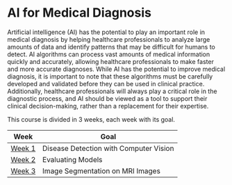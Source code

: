 # AI for Medical Diagnosis

Artificial intelligence (AI) has the potential to play an important role in medical diagnosis by helping healthcare professionals to analyze large amounts of data and identify patterns that may be difficult for humans to detect. AI algorithms can process vast amounts of medical information quickly and accurately, allowing healthcare professionals to make faster and more accurate diagnoses.
While AI has the potential to improve medical diagnosis, it is important to note that these algorithms must be carefully developed and validated before they can be used in clinical practice. Additionally, healthcare professionals will always play a critical role in the diagnostic process, and AI should be viewed as a tool to support their clinical decision-making, rather than a replacement for their expertise.

This course is divided in 3 weeks, each week with its goal.

| Week | Goal |
| ---- | ---- |
| [Week 1](./Week1) | Disease Detection with Computer Vision |
| [Week 2](./Week2) | Evaluating Models |
| [Week 3](./Week3) | Image Segmentation on MRI Images |
